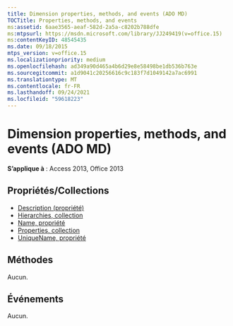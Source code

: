 ```yaml
---
title: Dimension properties, methods, and events (ADO MD)
TOCTitle: Properties, methods, and events
ms:assetid: 6aae3565-aeaf-582d-2a5a-c8202b788dfe
ms:mtpsurl: https://msdn.microsoft.com/library/JJ249419(v=office.15)
ms:contentKeyID: 48545435
ms.date: 09/18/2015
mtps_version: v=office.15
ms.localizationpriority: medium
ms.openlocfilehash: ad349a90d465a4b6d29e8e58498be1db536b763e
ms.sourcegitcommit: a1d9041c20256616c9c183f7d1049142a7ac6991
ms.translationtype: MT
ms.contentlocale: fr-FR
ms.lasthandoff: 09/24/2021
ms.locfileid: "59618223"
---
```

# <a name="dimension-properties-methods-and-events-ado-md"></a>Dimension properties, methods, and events (ADO MD)

**S’applique à** : Access 2013, Office 2013

## <a name="propertiescollections"></a>Propriétés/Collections

- [Description (propriété)](description-property-ado-md.md)
- [Hierarchies, collection](hierarchies-collection-ado-md.md)
- [Name, propriété](name-property-ado-md.md)
- [Properties, collection](properties-collection-ado.md)
- [UniqueName, propriété](uniquename-property-ado-md.md)

## <a name="methods"></a>Méthodes

Aucun.

## <a name="events"></a>Événements

Aucun.


